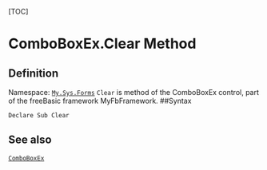 [TOC]
# ComboBoxEx.Clear Method

## Definition
Namespace: [`My.Sys.Forms`](My.Sys.Forms.md)
`Clear` is method of the ComboBoxEx control, part of the freeBasic framework MyFbFramework.
##Syntax
```freeBasic
Declare Sub Clear
```

## See also
[`ComboBoxEx`](ComboBoxEx.md)
